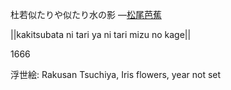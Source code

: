 杜若似たりや似たり水の影
—[松尾芭蕉](https://ja.wikipedia.org/wiki/松尾芭蕉)

||kakitsubata ni tari ya ni tari mizu no kage||

1666

浮世絵: Rakusan Tsuchiya, Iris flowers, year not set